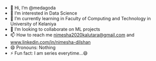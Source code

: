 - 👋 Hi, I’m @medagoda
- 👀 I’m interested in Data Science
- 🌱 I’m currently learning in Faculty of Computing and Technology in University of Kelaniya
- 💞️ I’m looking to collaborate on ML projects
- 📫 How to reach me nimesha2020kalutara@gmail.com and www.linkedin.com/in/nimesha-dilshan
- 😄 Pronouns: Nothing
- ⚡ Fun fact: I am series everytime...😄

<!---
medagoda/medagoda is a ✨ special ✨ repository because its `README.md` (this file) appears on your GitHub profile.
You can click the Preview link to take a look at your changes.
--->
